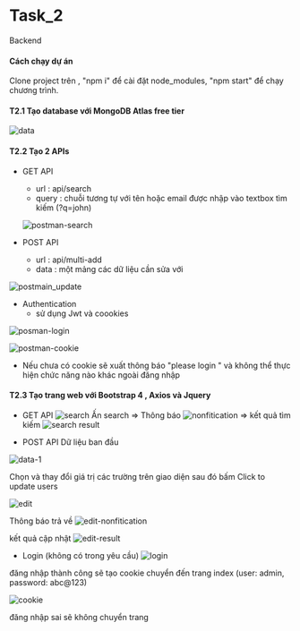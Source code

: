 # Task_2
Backend

#### Cách chạy dự án
Clone project trên  , "npm i" để cài đặt  node_modules, "npm start" để chạy chương trình.

#### T2.1 Tạo database với MongoDB Atlas free tier

![data](https://user-images.githubusercontent.com/72057059/150640703-fc291ee6-81a3-4a9c-84d4-3321c1e00577.PNG)

#### T2.2 Tạo 2 APIs
- GET API
  - url : api/search
  - query : chuỗi tương tự với tên hoặc email được nhập vào textbox tìm kiếm  (?q=john)
  
  ![postman-search](https://user-images.githubusercontent.com/72057059/150640712-35dcbd27-9714-4af4-87ea-9d40438f8fc8.PNG)

- POST API
  - url : api/multi-add
  - data : một mảng các dữ liệu cần sửa với
 
 ![postmain_update](https://user-images.githubusercontent.com/72057059/150640721-1a9e4616-37a7-4faf-af80-010bdfba80f8.PNG)

 
 - Authentication 
   - sử dụng Jwt và coookies

  ![posman-login](https://user-images.githubusercontent.com/72057059/150640728-d1efb458-eb81-4180-9950-6b7ca7f88809.PNG)
  
  ![postman-cookie](https://user-images.githubusercontent.com/72057059/150640863-0c6d1c48-be0a-475f-a6e6-b7e0dd8e23db.PNG)
 
 - Nếu chưa có cookie sẽ xuất thông báo "please login " và không thể thực hiện chức năng nào khác ngoài đăng nhập 
  
 #### T2.3 Tạo trang web với  Bootstrap 4 , Axios và Jquery
 
 - GET API
 ![search](https://user-images.githubusercontent.com/72057059/150640757-960b964c-707b-4bef-a3a4-2baf2a6b4e1b.png)
 Ấn search => Thông báo
 ![nonfitication](https://user-images.githubusercontent.com/72057059/150640786-8d8ea753-03f0-436c-a925-c1b3a5759a75.PNG)
 => kết quả tìm kiếm 
 ![search result](https://user-images.githubusercontent.com/72057059/150640813-3745b7ff-22a5-490d-be58-5e677f30f8ff.PNG)

 
 - POST API
 Dữ liệu ban đầu
  
  ![data-1](https://user-images.githubusercontent.com/72057059/150641027-7d1ea652-5854-4425-ade7-c816c8ed9599.PNG)
  
  Chọn và thay đổi giá trị các trường trên giao diện sau đó bấm Click to update users
  
  ![edit](https://user-images.githubusercontent.com/72057059/150641049-9041d1ed-f128-43f9-83f7-72f5a9664c26.PNG)
  
  Thông báo trả về 
  ![edit-nonfitication](https://user-images.githubusercontent.com/72057059/150641078-f6232850-d462-4b79-b13f-fd8d4e1cd4d3.PNG)
  
  kết quả cập nhật 
  ![edit-result](https://user-images.githubusercontent.com/72057059/150641110-d1a37afe-9d26-4973-9555-15f42c296a95.PNG)
  
  - Login (không có trong yêu cầu)
  ![login](https://user-images.githubusercontent.com/72057059/150641147-505208e0-ed68-4745-a58e-c4bba2ee9ab2.PNG)
  
  đăng nhập thành công sẽ  tạo cookie chuyển đến trang index (user: admin, password: abc@123)
    
   ![cookie](https://user-images.githubusercontent.com/72057059/150641270-1b5a5873-9d26-42bf-ada4-c5787ba5c12e.PNG)
   
   đăng nhập sai sẽ không chuyển trang
    

    




  
 
